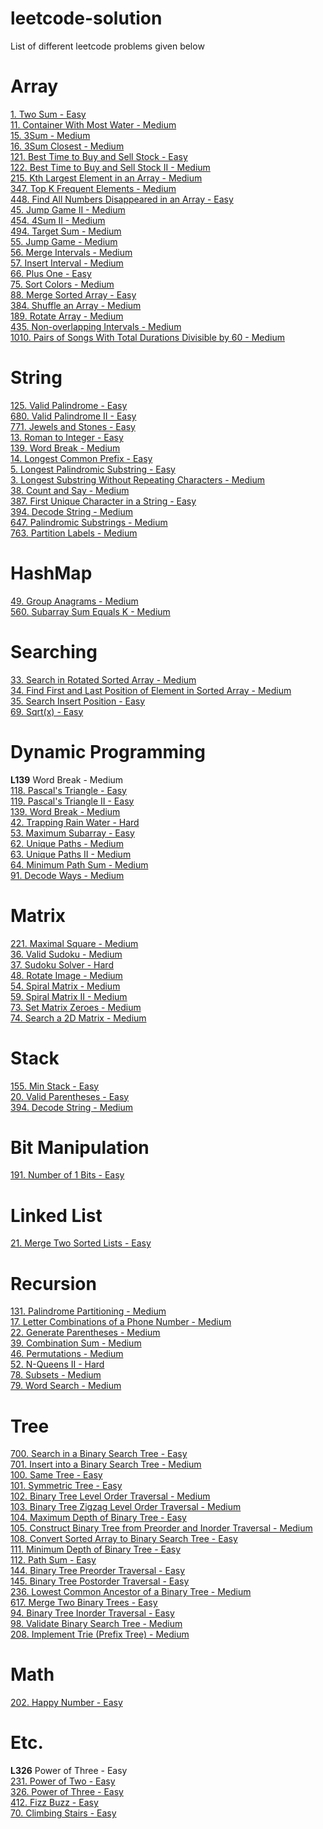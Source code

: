# leetcode-solution
List of different leetcode problems given below


# Array
<a href="https://leetcode.com/problems/two-sum/">1. Two Sum - Easy</a> </br>
<a href="https://leetcode.com/problems/container-with-most-water/">11. Container With Most Water - Medium</a> </br>
<a href="https://leetcode.com/problems/3sum/">15. 3Sum - Medium</a> </br>
<a href="https://leetcode.com/problems/3sum-closest/">16. 3Sum Closest - Medium</a> </br>
<a href="https://leetcode.com/problems/best-time-to-buy-and-sell-stock/">121. Best Time to Buy and Sell Stock - Easy</a> </br>
<a href="https://leetcode.com/problems/best-time-to-buy-and-sell-stock-ii/">122. Best Time to Buy and Sell Stock II - Medium</a> </br>
<a href="https://leetcode.com/problems/kth-largest-element-in-an-array/">215. Kth Largest Element in an Array - Medium</a> </br>
<a href="https://leetcode.com/problems/top-k-frequent-elements/">347. Top K Frequent Elements - Medium</a> </br>
<a href="https://leetcode.com/problems/find-all-numbers-disappeared-in-an-array/">448. Find All Numbers Disappeared in an Array - Easy</a> </br>
<a href="https://leetcode.com/problems/jump-game-ii/">45. Jump Game II - Medium</a> </br>
<a href="https://leetcode.com/problems/4sum-ii/">454. 4Sum II - Medium</a> </br>
<a href="https://leetcode.com/problems/target-sum/">494. Target Sum - Medium</a> </br>
<a href="https://leetcode.com/problems/jump-game/">55. Jump Game - Medium</a> </br>
<a href="https://leetcode.com/problems/merge-intervals/">56. Merge Intervals - Medium</a> </br>
<a href="https://leetcode.com/problems/insert-interval/">57. Insert Interval - Medium</a> </br>
<a href="https://leetcode.com/problems/plus-one/">66. Plus One - Easy</a> </br>
<a href="https://leetcode.com/problems/sort-colors/">75. Sort Colors - Medium</a> </br>
<a href="https://leetcode.com/problems/merge-sorted-array/">88. Merge Sorted Array - Easy</a> </br>
<a href="https://leetcode.com/problems/shuffle-an-array/">384. Shuffle an Array - Medium</a> </br>
<a href="https://leetcode.com/problems/rotate-array/">189. Rotate Array - Medium</a> </br>
<a href="https://leetcode.com/problems/non-overlapping-intervals/">435. Non-overlapping Intervals - Medium</a> </br>
<a href="https://leetcode.com/problems/pairs-of-songs-with-total-durations-divisible-by-60/">1010. Pairs of Songs With Total Durations Divisible by 60 - Medium</a> </br>


# String
<a href="https://leetcode.com/problems/valid-palindrome/">125. Valid Palindrome - Easy</a> </br>
<a href="https://leetcode.com/problems/valid-palindrome-ii/">680. Valid Palindrome II - Easy</a> </br>
<a href="https://leetcode.com/problems/jewels-and-stones/">771. Jewels and Stones - Easy</a> </br>
<a href="https://leetcode.com/problems/roman-to-integer/">13. Roman to Integer - Easy</a> </br>
<a href="https://leetcode.com/problems/word-break/">139. Word Break - Medium</a> </br>
<a href="https://leetcode.com/problems/longest-common-prefix/">14. Longest Common Prefix - Easy</a> </br>
<a href="https://leetcode.com/problems/longest-palindromic-substring/">5. Longest Palindromic Substring - Easy</a> </br>
<a href="https://leetcode.com/problems/longest-substring-without-repeating-characters/">3. Longest Substring Without Repeating Characters - Medium</a> </br>
<a href="https://leetcode.com/problems/count-and-say/">38. Count and Say - Medium</a> </br>
<a href="https://leetcode.com/problems/first-unique-character-in-a-string/">387. First Unique Character in a String - Easy</a> </br>
<a href="https://leetcode.com/problems/decode-string/">394. Decode String - Medium</a> </br>
<a href="https://leetcode.com/problems/palindromic-substrings/">647. Palindromic Substrings - Medium</a> </br>
<a href="https://leetcode.com/problems/partition-labels/">763. Partition Labels - Medium</a> </br>

# HashMap
<a href="https://leetcode.com/problems/group-anagrams/">49. Group Anagrams - Medium</a> </br>
<a href="https://leetcode.com/problems/subarray-sum-equals-k/">560. Subarray Sum Equals K - Medium</a> </br>

# Searching 
<a href="https://leetcode.com/problems/search-in-rotated-sorted-array/">33. Search in Rotated Sorted Array - Medium</a> </br>
<a href="https://leetcode.com/problems/find-first-and-last-position-of-element-in-sorted-array/">34. Find First and Last Position of Element in Sorted Array - Medium</a> </br>
<a href="https://leetcode.com/problems/search-insert-position/">35. Search Insert Position - Easy</a> </br>
<a href="https://leetcode.com/problems/sqrtx/">69. Sqrt(x) - Easy</a> </br>

# Dynamic Programming
<b>L139</b> Word Break - Medium </br>
<a href="https://leetcode.com/problems/pascals-triangle/">118. Pascal's Triangle - Easy</a> </br>
<a href="https://leetcode.com/problems/pascals-triangle-ii/">119. Pascal's Triangle II - Easy</a> </br>
<a href="https://leetcode.com/problems/word-break/">139. Word Break - Medium</a> </br>
<a href="https://leetcode.com/problems/trapping-rain-water/">42. Trapping Rain Water - Hard</a> </br>
<a href="https://leetcode.com/problems/maximum-subarray/">53. Maximum Subarray - Easy</a> </br>
<a href="https://leetcode.com/problems/unique-paths/">62. Unique Paths - Medium</a> </br>
<a href="https://leetcode.com/problems/unique-paths-ii/">63. Unique Paths II - Medium</a> </br>
<a href="https://leetcode.com/problems/minimum-path-sum/">64. Minimum Path Sum - Medium</a> </br>
<a href="https://leetcode.com/problems/decode-ways/">91. Decode Ways - Medium</a> </br>

# Matrix
<a href="https://leetcode.com/problems/maximal-square/">221. Maximal Square - Medium</a> </br>
<a href="https://leetcode.com/problems/valid-sudoku/">36. Valid Sudoku - Medium</a> </br>
<a href="https://leetcode.com/problems/sudoku-solver/">37. Sudoku Solver - Hard</a> </br>
<a href="https://leetcode.com/problems/rotate-image/">48. Rotate Image - Medium</a> </br>
<a href="https://leetcode.com/problems/spiral-matrix/">54. Spiral Matrix - Medium</a> </br>
<a href="https://leetcode.com/problems/spiral-matrix-ii/">59. Spiral Matrix II - Medium</a> </br>
<a href="https://leetcode.com/problems/set-matrix-zeroes/">73. Set Matrix Zeroes - Medium</a> </br>
<a href="https://leetcode.com/problems/search-a-2d-matrix/">74. Search a 2D Matrix - Medium</a> </br>

# Stack
<a href="https://leetcode.com/problems/min-stack/">155. Min Stack - Easy</a> </br>
<a href="https://leetcode.com/problems/valid-parentheses/">20. Valid Parentheses - Easy</a> </br>
<a href="https://leetcode.com/problems/decode-string/">394. Decode String - Medium</a> </br>

# Bit Manipulation
<a href="https://leetcode.com/problems/merge-two-sorted-lists/">191. Number of 1 Bits - Easy</a> </br>

# Linked List
<a href="https://leetcode.com/problems/subarray-sum-equals-k/">21. Merge Two Sorted Lists - Easy</a> </br>

# Recursion
<a href="https://leetcode.com/problems/palindrome-partitioning/">131. Palindrome Partitioning - Medium</a> </br>
<a href="https://leetcode.com/problems/letter-combinations-of-a-phone-number/">17. Letter Combinations of a Phone Number - Medium</a> </br>
<a href="https://leetcode.com/problems/generate-parentheses/">22. Generate Parentheses - Medium</a> </br>
<a href="https://leetcode.com/problems/combination-sum/">39. Combination Sum - Medium</a> </br>
<a href="https://leetcode.com/problems/permutations/">46. Permutations - Medium</a> </br>
<a href="https://leetcode.com/problems/n-queens-ii/">52. N-Queens II - Hard</a> </br>
<a href="https://leetcode.com/problems/subsets/">78. Subsets - Medium</a> </br>
<a href="https://leetcode.com/problems/word-search/">79. Word Search - Medium</a> </br>

# Tree
<a href="https://leetcode.com/problems/search-in-a-binary-search-tree/">700. Search in a Binary Search Tree - Easy</a> </br>
<a href="https://leetcode.com/problems/insert-into-a-binary-search-tree/">701. Insert into a Binary Search Tree - Medium</a> </br>
<a href="https://leetcode.com/problems/same-tree/">100. Same Tree - Easy</a> </br>
<a href="https://leetcode.com/problems/symmetric-tree/">101. Symmetric Tree - Easy</a> </br>
<a href="https://leetcode.com/problems/binary-tree-level-order-traversal/">102. Binary Tree Level Order Traversal - Medium</a> </br>
<a href="https://leetcode.com/problems/binary-tree-zigzag-level-order-traversal">103. Binary Tree Zigzag Level Order Traversal - Medium</a> </br>
<a href="https://leetcode.com/problems/maximum-depth-of-binary-tree/">104. Maximum Depth of Binary Tree - Easy</a> </br>
<a href="https://leetcode.com/problems/construct-binary-tree-from-preorder-and-inorder-traversal/">105. Construct Binary Tree from Preorder and Inorder Traversal - Medium</a> </br>
<a href="https://leetcode.com/problems/convert-sorted-array-to-binary-search-tree/">108. Convert Sorted Array to Binary Search Tree - Easy</a> </br>
<a href="https://leetcode.com/problems/minimum-depth-of-binary-tree/">111. Minimum Depth of Binary Tree - Easy</a> </br>
<a href="https://leetcode.com/problems/path-sum/">112. Path Sum - Easy</a> </br>
<a href="https://leetcode.com/problems/binary-tree-preorder-traversal/">144. Binary Tree Preorder Traversal - Easy</a> </br>
<a href="https://leetcode.com/problems/binary-tree-postorder-traversal">145. Binary Tree Postorder Traversal - Easy</a> </br>
<a href="https://leetcode.com/problems/lowest-common-ancestor-of-a-binary-tree/">236. Lowest Common Ancestor of a Binary Tree - Medium</a> </br>
<a href="https://leetcode.com/problems/merge-two-binary-trees/">617. Merge Two Binary Trees - Easy</a> </br>
<a href="https://leetcode.com/problems/binary-tree-inorder-traversal/">94. Binary Tree Inorder Traversal - Easy</a> </br>
<a href="https://leetcode.com/problems/validate-binary-search-tree/">98. Validate Binary Search Tree - Medium</a> </br>
<a href="https://leetcode.com/problems/implement-trie-prefix-tree">208. Implement Trie (Prefix Tree) - Medium</a> </br>

# Math
<a href="https://leetcode.com/problems/happy-number/">202. Happy Number - Easy</a> </br>

# Etc.
<b>L326</b> Power of Three - Easy </br>
<a href="https://leetcode.com/problems/power-of-two/">231. Power of Two - Easy</a> </br>
<a href="https://leetcode.com/problems/power-of-three/">326. Power of Three - Easy</a> </br>
<a href="https://leetcode.com/problems/fizz-buzz/">412. Fizz Buzz - Easy</a> </br>
<a href="https://leetcode.com/problems/climbing-stairs/">70. Climbing Stairs - Easy</a> </br>

